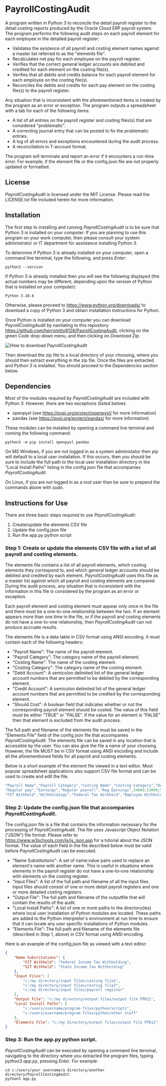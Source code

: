 # PayrollCostingAudit

A program written in Python 3 to reconcile the detail payroll register to the detail costing reports produced by the Oracle Cloud ERP payroll system. The program performs the following audit steps on each payroll element for each employee in the detailed payroll register:

- Validates the existence of all payroll and costing element names against a master list referred to as the "elements file". 
- Recalculates net pay for each employee on the payroll register.
- Verifies that the correct general ledger accounts are debited and credited for each element on the costing file(s).
- Verifies that all debits and credits balance for each payroll element for each employee on the costing file(s). 
- Reconciles the debits and credits for each pay element on the costing file(s) to the payroll register.

Any situation that is inconsistent with the aforementioned items is treated by the program as an error or exception. The program outputs a spreadsheet with a tab for each of the following items:

- A list of all entries on the payroll register and costing files(s) that are considered "problematic".
- A correcting journal entry that can be posted to fix the problematic entries.
- A log of all errors and exceptions encountered during the audit process.
- A reconciliation in T-account format.

The program will terminate and report an error if it encounters a run-time error. For example, if the element file or the config.json file are not properly updated or formatted.

## License

_PayrollCostingAudit_ is licensed under the MIT License. Please read the LICENSE.txt file included herein for more information.

## Installation

The first step to installing and running _PayrollCostingAudit_ is to be sure that Python 3 is installed on your computer. If you are planning to use this program on your work computer, then please consult your system administrator or IT department for assistance installing Python 3.

To determine if Python 3 is already installed on your computer, open a command line terminal, type the following, and press _Enter_:

```
python3 --version
```
If Python 3 is already installed then you will see the following displayed (the actual numbers may be different, depending upon the version of Python that is installed on your computer):
```
Python 3.10.6
```
Otherwise, please proceed to https://www.python.org/downloads/ to download a copy of Python 3 and obtain installation instructions for Python.

Once Python is installed on your computer you can download _PayrollCostingAudit_ by navitating to this repository https://github.com/herrsmitty8128/PayrollCostingAudit, clicking on the green _Code_ drop-down menu, and then clicking on _Download Zip_. 

![How to download PayrollCostingAudit](https://github.com/herrsmitty8128/PayrollCostingAudit/blob/main/img/download_menu.png)

Then download the zip file to a local directory of your choosing, where you should then extract everything in the zip file. Once the files are extracted and Python 3 is installed. You should proceed to the _Dependencies_ section below.

## Dependencies

Most of the modules required by _PayrollCostingAudit_ are included with Python 3. However, there are two exceptions (listed below):

- openpyxl (see https://pypi.org/project/openpyxl/ for more information)
- pandas (see https://pypi.org/project/pandas/ for more information)

These modules can be installed by opening a command line terminal and running the following command:

```
python3 -m pip install openpyxl pandas
```

On MS Windows, if you are not logged in as a system administator then pip will default to a local user installation. If this occurs, then you should be sure to include the full path to the local user installation directory in the "Local Install Paths" listing in the config.json file that accompanies _PayrollCostingAudit_.

On Linux, if you are not logged in as a root user then be sure to prepend the commands above with _sudo_.

## Instructions for Use

There are three basic steps required to use _PayrollCostingAudit_:

1. Create/update the elements CSV file
2. Update the config.json file
3. Run the app.py python script

### Step 1: Create or update the elements CSV file with a list of all payroll and costing elements.

The elements file contains a list of all payroll elements, which costing elements they correspond to, and which general ledger accounts should be debited and credited by each element. _PayrollCostingAudit_ uses this file as a master list against which all payroll and costing elements are compared. During the audit process, any situation that is inconsistent with the information in this file is considered by the program as an error or exception.

Each payroll element and costing element must appear only once in the file and there must be a one-to-one relationship between the two. If an element appears more than one time in the file, or if the payroll and costing elements do not have a one-to-one relationship, then _PayrollCostingAudit_ can not produce accruate results.

The elements file is a data table in CSV format using ANSI encoding. It must contain each of the following headers:

- "Payroll Name": The name of the payroll element.
- "Payroll Category": The category name of the payroll element.
- "Costing Name": The name of the costing element.
- "Costing Category": The category name of the costing element.
- "Debit Account": A semicolon delimited list of the general ledger account numbers that are permitted to be debited by the corresponding element.
- "Credit Account": A semicolon delimited list of the general ledger account numbers that are permitted to be credited by the corresponding element.
- "Should Cost": A boolean field that indicates whether or not the corresponding payroll element should be costed. The value of this field must be either "TRUE" or "FALSE". If the value for an element is "FALSE" then that element is excluded from the audit process.

The full path and filename of the elements file must be saved in the "Elements File" field of the config.json file that accompanies _PayrollCostingAudit_. The elements file can be saved in any location that is accessible by the user. You can also give the file a name of your choosing. However, the file MUST be in CSV format using ANSI encoding and include all the aforementioned fields for all payroll and costing elements.

Below is a short example of the element file viewed in a text editor. Most popular spreadsheet applications also support CSV file format and can be used to create and edit the file.

```CS
"Payroll Name","Payroll Category","Costing Name","Costing Category","Debit Account","Credit Account","Should Cost"
"Regular pay","Earnings","Regular payroll","Reg Earnings",54000;53000;51000,21000,TRUE
"FIT Withheld","Withholdings","Federal Tax Withheld","Employee Withholdings",22000;23000,21000,TRUE
```

### Step 2: Update the config.json file that accompanies _PayrollCostingAudit_.

The config.json file is a file that contains the information necessary for the processing of _PayrollCostingAudit_. The file uses Javascript Object Notation ("JSON") file format. Please refer to https://www.w3schools.com/js/js_json.asp for a tutorial about the JSON format. The value of each field in the file described below must be valid before _PayrollCostingAudit_ can be executed.

- "Name Substitutions": A set of name:value pairs used to replace an element's name with another name. This is useful in situations where elements in the payroll register do not have a one-to-one relationship with elements on the costing register.
- "Input Files": A list of the full path and filename of all the input files. Input files should consist of one or more detail payroll registers and one or more detailed costing registers.
- "Output File": The full path and filename of the outputfile that will contain the results of the audit.
- "Local Install Paths": A list of one or more paths to the directory(ies) where local user installation of Python modules are located. These paths are added to the Python interpreter's environment at run time to ensure that it can locate any user specific installations of Python modules.
- "Elements File": The full path and filename of the elements file (described in Step 1, above) in CSV format using ANSI encoding.

Here is an example of the config.json file as viewed with a text editor:

```json
{
    "Name Substitutions": {
        "FIT Withheld": "Federal Income Tax Withholding",
        "SIT Withheld": "State Income Tax Withholding"
    },
    "Input Files": [
        "c:/my directory/input files/costing file1",
        "c:/my directory/input files/costing file2",
        "c:/my directory/input files/payroll register"
    ],
    "Output File": "c:/my directory/output files/output file PPD12",
    "Local Install Paths": [
        "c:/users/username/program files/python/scripts",
        "c:/users/username/program files/python/other stuff"
    ],
    "Elements File": "c:/my directory/output files/output file PPD12"
}
```

### Step 3: Run the app.py python script.

_PayrollCostingAudit_ can be executed by opening a command line terminal, navigating to the directory where you extracted the program files, typing _python3 app.py_, pressing _Enter_. For example:

```
cd c:/users/your username/a directory/another directory/PayrollCostingAudit
python3 app.py
```